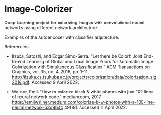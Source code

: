 # Image-Colorizer
Deep Learning project for colorizing images with convolutional neural networks using different network architecture.

Examples of the Autoencoder with classifier arqutecture:



Referencies: 

* IIzuka, Satoshi, and Edgar Simo-Serra. “Let there be Color!: Joint End-to-end Learning of Global and
Local Image Priors for Automatic Image Colorization with Simultaneous Classification.” ACM
Transactions on Graphics, vol. 35, no. 4, 2016, pp. 1-11,
http://iizuka.cs.tsukuba.ac.jp/projects/colorization/data/colorization_sig2016.pdf. Accessed 9
Abril 2022.

* Wallner, Emil. “How to colorize black & white photos with just 100 lines of neural network code.”
medium.com, 2017,
https://emilwallner.medium.com/colorize-b-w-photos-with-a-100-line-neural-network-53d9b44
49f8d. Accessed 11 April 2022.
